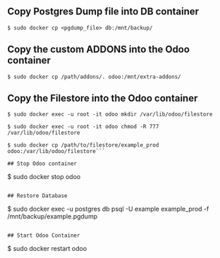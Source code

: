 
## Copy Postgres Dump file into DB container
```
$ sudo docker cp <pgdump_file> db:/mnt/backup/
```

## Copy the custom ADDONS into the Odoo container
```
$ sudo docker cp /path/addons/. odoo:/mnt/extra-addons/
```

## Copy the Filestore into the Odoo container

```
$ sudo docker exec -u root -it odoo mkdir /var/lib/odoo/filestore

$ sudo docker exec -u root -it odoo chmod -R 777 /var/lib/odoo/filestore

$ sudo docker cp /path/to/filestore/example_prod odoo:/var/lib/odoo/filestore```

## Stop Odoo container
```
$ sudo docker stop odoo
```

## Restore Database
```
$ sudo docker exec -u postgres db psql -U example example_prod -f /mnt/backup/example.pgdump
```

## Start Odoo Container
```
$ sudo docker restart odoo
```